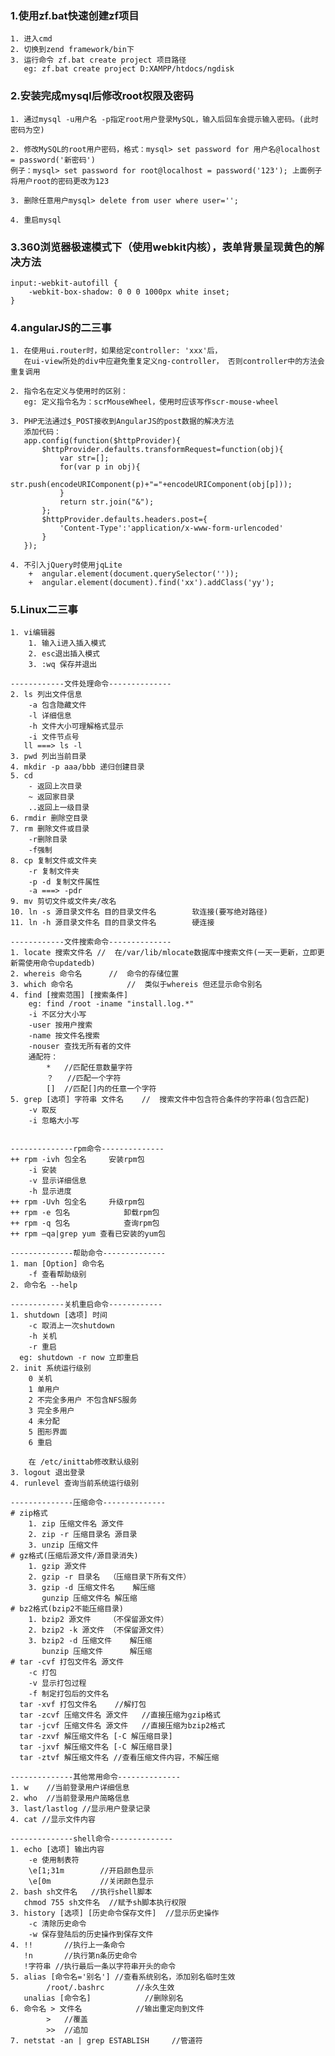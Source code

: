 ### 1.使用zf.bat快速创建zf项目
    1. 进入cmd
    2. 切换到zend framework/bin下
    3. 运行命令 zf.bat create project 项目路径
       eg: zf.bat create project D:XAMPP/htdocs/ngdisk
   
### 2.安装完成mysql后修改root权限及密码
    1. 通过mysql -u用户名 -p指定root用户登录MySQL，输入后回车会提示输入密码。(此时密码为空)
    
    2. 修改MySQL的root用户密码，格式：mysql> set password for 用户名@localhost = password('新密码') 
    例子：mysql> set password for root@localhost = password('123'); 上面例子将用户root的密码更改为123
   
    3. 删除任意用户mysql> delete from user where user='';
    
    4. 重启mysql

### 3.360浏览器极速模式下（使用webkit内核），表单背景呈现黄色的解决方法
    input:-webkit-autofill {
        -webkit-box-shadow: 0 0 0 1000px white inset;
    }

### 4.angularJS的二三事

    1. 在使用ui.router时，如果给定controller: 'xxx'后，
       在ui-view所处的div中应避免重复定义ng-controller， 否则controller中的方法会重复调用
    
    2. 指令名在定义与使用时的区别：
       eg: 定义指令名为：scrMouseWheel，使用时应该写作scr-mouse-wheel
       
    3. PHP无法通过$_POST接收到AngularJS的post数据的解决方法
       添加代码： 
       app.config(function($httpProvider){
           $httpProvider.defaults.transformRequest=function(obj){
               var str=[];
               for(var p in obj){
                   str.push(encodeURIComponent(p)+"="+encodeURIComponent(obj[p]));
               }
               return str.join("&");
           };
           $httpProvider.defaults.headers.post={
               'Content-Type':'application/x-www-form-urlencoded'
           }
       });
       
    4. 不引入jQuery时使用jqLite 
        +  angular.element(document.querySelector(''));
        +  angular.element(document).find('xx').addClass('yy');

### 5.Linux二三事
	1. vi编辑器
		1. 输入i进入插入模式
		2. esc退出插入模式
		3. :wq 保存并退出
		
	------------文件处理命令--------------
	2. ls 列出文件信息
		-a 包含隐藏文件
		-l 详细信息
		-h 文件大小可理解格式显示
		-i 文件节点号
	   ll ===> ls -l
	3. pwd 列出当前目录
	4. mkdir -p aaa/bbb	递归创建目录
	5. cd 
		- 返回上次目录
		~ 返回家目录
		..返回上一级目录
	6. rmdir 删除空目录
	7. rm 删除文件或目录
		-r删除目录
		-f强制
	8. cp 复制文件或文件夹
		-r 复制文件夹
		-p -d 复制文件属性
		-a ===> -pdr
	9. mv 剪切文件或文件夹/改名
	10. ln -s 源目录文件名 目的目录文件名		软连接(要写绝对路径)
	11. ln -h 源目录文件名 目的目录文件名		硬连接
	
	------------文件搜索命令--------------
	1. locate 搜索文件名	//	在/var/lib/mlocate数据库中搜索文件(一天一更新，立即更新需使用命令updatedb)
	2. whereis 命令名		//	命令的存储位置
	3. which 命令名			//	类似于whereis 但还显示命令别名
	4. find [搜索范围] [搜索条件]
		eg: find /root -iname "install.log.*"
		-i 不区分大小写
		-user 按用户搜索
		-name 按文件名搜索
		-nouser 查找无所有者的文件
		通配符：
			*	//匹配任意数量字符
			？	//匹配一个字符
			[]	//匹配[]内的任意一个字符
	5. grep [选项] 字符串 文件名	//	搜索文件中包含符合条件的字符串(包含匹配)
		-v 取反
		-i 忽略大小写
		
	
	--------------rpm命令--------------
	++ rpm -ivh 包全名		安装rpm包
		-i 安装
		-v 显示详细信息
		-h 显示进度
	++ rpm -Uvh 包全名		升级rpm包
	++ rpm -e 包名			卸载rpm包
	++ rpm -q 包名			查询rpm包
	++ rpm –qa|grep yum 查看已安装的yum包
	
	--------------帮助命令--------------
	1. man [Option] 命令名
		-f 查看帮助级别
	2. 命令名 --help
	
	------------关机重启命令------------
	1. shutdown [选项] 时间
		-c 取消上一次shutdown
		-h 关机
		-r 重启
	  eg: shutdown -r now 立即重启
	2. init 系统运行级别
		0 关机
		1 单用户
		2 不完全多用户 不包含NFS服务
		3 完全多用户
		4 未分配
		5 图形界面
		6 重启
		
		在 /etc/inittab修改默认级别
	3. logout 退出登录	
	4. runlevel 查询当前系统运行级别
	
	--------------压缩命令--------------
	# zip格式
		1. zip 压缩文件名 源文件
		2. zip -r 压缩目录名 源目录	
		3. unzip 压缩文件
	# gz格式(压缩后源文件/源目录消失)
		1. gzip 源文件 		
		2. gzip -r 目录名	（压缩目录下所有文件）
		3. gzip -d 压缩文件名	解压缩
		   gunzip 压缩文件名	解压缩
	# bz2格式(bzip2不能压缩目录)
		1. bzip2 源文件	（不保留源文件）
		2. bzip2 -k 源文件	（不保留源文件）
		3. bzip2 -d 压缩文件	解压缩
		   bunzip 压缩文件		解压缩
	# tar -cvf 打包文件名 源文件
		-c 打包
		-v 显示打包过程
		-f 制定打包后的文件名
	  tar -xvf 打包文件名	//解打包
	  tar -zcvf 压缩文件名 源文件	//直接压缩为gzip格式
	  tar -jcvf 压缩文件名 源文件	//直接压缩为bzip2格式
	  tar -zxvf 解压缩文件名 [-C 解压缩目录]
	  tar -jxvf 解压缩文件名 [-C 解压缩目录]
	  tar -ztvf 解压缩文件名 //查看压缩文件内容，不解压缩	
	 
	--------------其他常用命令--------------
	1. w	//当前登录用户详细信息
	2. who	//当前登录用户简略信息
	3. last/lastlog //显示用户登录记录
	4. cat //显示文件内容
	
	--------------shell命令--------------
	1. echo [选项] 输出内容
		-e 使用制表符
		\e[1;31m		//开启颜色显示
		\e[0m			//关闭颜色显示
	2. bash sh文件名	//执行shell脚本
	   chmod 755 sh文件名	//赋予sh脚本执行权限
	3. history [选项] [历史命令保存文件]	//显示历史操作
		-c 清除历史命令
		-w 保存登陆后的历史操作到保存文件
	4. !!		//执行上一条命令
	   !n		//执行第n条历史命令
	   !字符串	//执行最后一条以字符串开头的命令
	5. alias [命令名='别名']	//查看系统别名，添加别名临时生效
			/root/.bashrc		//永久生效
	   unalias [命令名]			//删除别名
	6. 命令名 > 文件名			//输出重定向到文件
			>	//覆盖
			>>	//追加
	7. netstat -an | grep ESTABLISH		//管道符